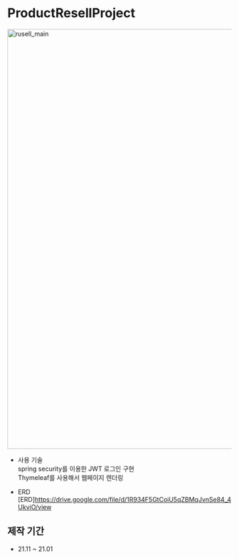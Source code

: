 # ProductResellProject

<img width="942" alt="rusell_main" src="https://user-images.githubusercontent.com/30069784/148304061-66d50c0d-0e3a-4a24-a92f-ceea5caa5ba9.PNG">

* 사용 기술 <br>
spring security를 이용한 JWT 로그인 구현<br>
Thymeleaf를 사용해서 웹페이지 렌더링<br>

* ERD<br>
[ERD]<https://drive.google.com/file/d/1R934F5GtCoiU5qZBMqJvnSe84_4UkviO/view>

## 제작 기간
- 21.11 ~ 21.01


